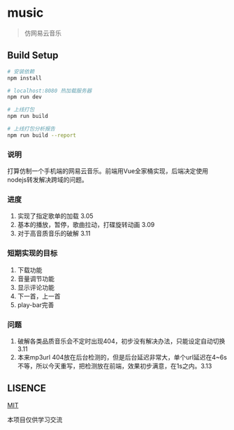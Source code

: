 # music

> 仿网易云音乐

## Build Setup

``` bash
# 安装依赖
npm install

# localhost:8080 热加载服务器
npm run dev

# 上线打包
npm run build

# 上线打包分析报告
npm run build --report
```

### 说明
打算仿制一个手机端的网易云音乐。前端用Vue全家桶实现，后端决定使用nodejs转发解决跨域的问题。

### 进度

1. 实现了指定歌单的加载 3.05
2. 基本的播放，暂停，歌曲拉动，打碟旋转动画 3.09
3. 对于高音质音乐的破解 3.11


### 短期实现的目标

1. 下载功能
2. 音量调节功能
3. 显示评论功能
4. 下一首，上一首
5. play-bar完善

### 问题

1. 破解各类品质音乐会不定时出现404，初步没有解决办法，只能设定自动切换 3.11
2. 本来mp3url 404放在后台检测的，但是后台延迟非常大，单个url延迟在4~6s不等，所以今天重写，把检测放在前端，效果初步满意，在1s之内。3.13

## LISENCE
[MIT](https://opensource.org/licenses/MIT)

本项目仅供学习交流